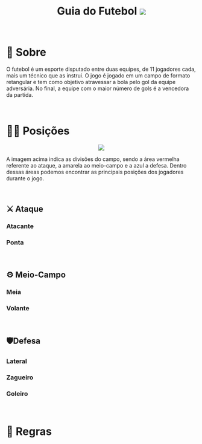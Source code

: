 <h1 align = "center"> Guia do Futebol <img src = "https://i.imgur.com/z8QoPiT.jpg"> </h1>

<br>

# 🤔 Sobre

O futebol é um esporte disputado entre duas equipes, de 11 jogadores cada, mais um técnico que as instrui. O jogo é jogado em um campo de formato retangular e tem como objetivo atravessar a bola pelo gol da equipe adversária. No final, a equipe com o maior número de gols é a vencedora da partida.

<br>

# 🏃‍♂️ Posições

<p align = "center"> <img src = "https://ik.imagekit.io/tomlavez/setores-transformed.jpeg?updatedAt=1704852698620"> <p>

A imagem acima indica as divisões do campo, sendo a área vermelha referente ao ataque, a amarela ao meio-campo e a azul a defesa. Dentro dessas áreas podemos encontrar as principais posições dos jogadores durante o jogo.

<br>

## ⚔️ Ataque
### Atacante

### Ponta

<br>

## ⚙️ Meio-Campo

### Meia

### Volante

<br>

## 🛡️Defesa

### Lateral

### Zagueiro

### Goleiro

<br>

# 📖 Regras